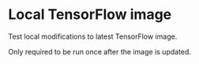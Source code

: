 # Local TensorFlow image

Test local modifications to latest TensorFlow image.

Only required to be run once after the image is updated.
